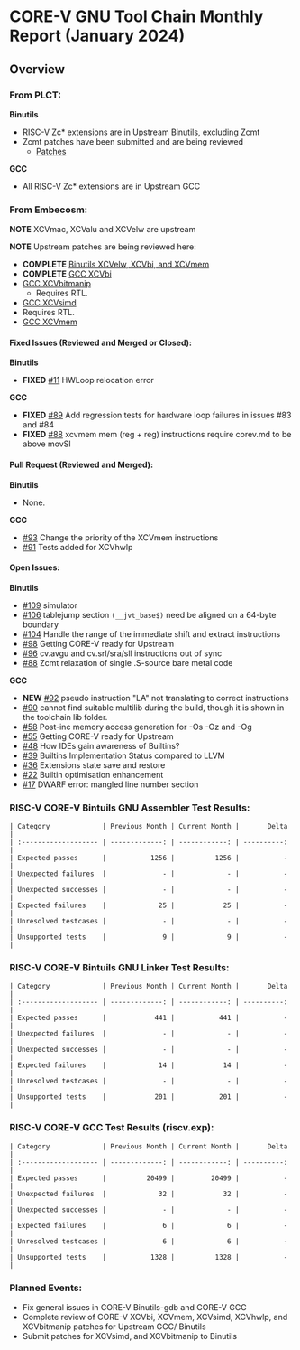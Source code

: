 # CORE-V GNU Tool Chain Monthly Report (January 2024)

## Overview

### From PLCT:

**Binutils**
  * RISC-V Zc* extensions are in Upstream Binutils, excluding Zcmt
  * Zcmt patches have been submitted and are being reviewed
    * [Patches](https://sourceware.org/pipermail/binutils/2023-November/130849.html)

**GCC**
  * All RISC-V Zc* extensions are in Upstream GCC

### From Embecosm:

**NOTE** XCVmac, XCValu and XCVelw are upstream

**NOTE** Upstream patches are being reviewed here:
  * **COMPLETE** [Binutils XCVelw, XCVbi, and XCVmem](https://sourceware.org/pipermail/binutils/2023-December/131104.html)
  * **COMPLETE** [GCC XCVbi](https://gcc.gnu.org/pipermail/gcc-patches/2023-November/635690.html)
  * [GCC XCVbitmanip](https://gcc.gnu.org/pipermail/gcc-patches/2023-November/635795.html)
    * Requires RTL.
  * [GCC XCVsimd](https://gcc.gnu.org/pipermail/gcc-patches/2023-November/635810.html)
   * Requires RTL.
  * [GCC XCVmem](https://gcc.gnu.org/pipermail/gcc-patches/2023-November/635817.html)

#### Fixed Issues (Reviewed and Merged or Closed):

**Binutils**
  * **FIXED** [#11](https://github.com/openhwgroup/corev-binutils-gdb/issues/111) HWLoop relocation error

**GCC**
  * **FIXED** [#89](https://github.com/openhwgroup/corev-gcc/issues/89) Add regression tests for hardware loop failures in issues #83 and #84
  * **FIXED** [#88](https://github.com/openhwgroup/corev-gcc/issues/88) xcvmem mem (reg + reg) instructions require corev.md to be above movSI

#### Pull Request (Reviewed and Merged):

**Binutils**
  * None.

**GCC**
  * [#93](https://github.com/openhwgroup/corev-gcc/pull/93) Change the priority of the XCVmem instructions
  * [#91](https://github.com/openhwgroup/corev-gcc/pull/91) Tests added for XCVhwlp

#### Open Issues:

**Binutils**
  * [#109](https://github.com/openhwgroup/corev-binutils-gdb/issues/109) simulator
  * [#106](https://github.com/openhwgroup/corev-binutils-gdb/issues/106) tablejump section `(__jvt_base$)` need be aligned on a 64-byte boundary
  * [#104](https://github.com/openhwgroup/corev-binutils-gdb/issues/104) Handle the range of the immediate shift and extract instructions
  * [#98](https://github.com/openhwgroup/corev-binutils-gdb/issues/98) Getting CORE-V ready for Upstream
  * [#96](https://github.com/openhwgroup/corev-binutils-gdb/issues/96) cv.avgu and cv.srl/sra/sll instructions out of sync
  * [#88](https://github.com/openhwgroup/corev-binutils-gdb/issues/88) Zcmt relaxation of single .S-source bare metal code

**GCC**
  * **NEW** [#92](https://github.com/openhwgroup/corev-gcc/issues/92) pseudo instruction "LA" not translating to correct instructions
  * [#90](https://github.com/openhwgroup/corev-gcc/issues/90) cannot find suitable multilib during the build, though it is shown in the toolchain lib folder.
  * [#58](https://github.com/openhwgroup/corev-gcc/issues/58) Post-inc memory access generation for -Os -Oz and -Og
  * [#55](https://github.com/openhwgroup/corev-gcc/issues/55) Getting CORE-V ready for Upstream
  * [#48](https://github.com/openhwgroup/corev-gcc/issues/48) How IDEs gain awareness of Builtins?
  * [#39](https://github.com/openhwgroup/corev-gcc/issues/39) Builtins Implementation Status compared to LLVM
  * [#36](https://github.com/openhwgroup/corev-gcc/issues/36) Extensions state save and restore
  * [#22](https://github.com/openhwgroup/corev-gcc/issues/22) Builtin optimisation enhancement
  * [#17](https://github.com/openhwgroup/corev-gcc/issues/17) DWARF error: mangled line number section

### RISC-V CORE-V Bintuils GNU Assembler Test Results:
```
| Category             | Previous Month | Current Month |       Delta |
| :------------------- | -------------: | ------------: | ----------: |
| Expected passes      |           1256 |          1256 |           - |
| Unexpected failures  |              - |             - |           - |
| Unexpected successes |              - |             - |           - |
| Expected failures    |             25 |            25 |           - |
| Unresolved testcases |              - |             - |           - |
| Unsupported tests    |              9 |             9 |           - |
```

### RISC-V CORE-V Bintuils GNU Linker Test Results:
```
| Category             | Previous Month | Current Month |       Delta |
| :------------------- | -------------: | ------------: | ----------: |
| Expected passes      |            441 |           441 |           - |
| Unexpected failures  |              - |             - |           - |
| Unexpected successes |              - |             - |           - |
| Expected failures    |             14 |            14 |           - |
| Unresolved testcases |              - |             - |           - |
| Unsupported tests    |            201 |           201 |           - |
```

### RISC-V CORE-V GCC Test Results (riscv.exp):
```
| Category             | Previous Month | Current Month |       Delta |
| :------------------- | -------------: | ------------: | ----------: |
| Expected passes      |          20499 |         20499 |           - |
| Unexpected failures  |             32 |            32 |           - |
| Unexpected successes |              - |             - |           - |
| Expected failures    |              6 |             6 |           - |
| Unresolved testcases |              6 |             6 |           - |
| Unsupported tests    |           1328 |          1328 |           - |
```

### Planned Events:
  * Fix general issues in CORE-V Binutils-gdb and CORE-V GCC
  * Complete review of CORE-V XCVbi, XCVmem, XCVsimd, XCVhwlp, and XCVbitmanip
    patches for Upstream GCC/ Binutils
  * Submit patches for XCVsimd, and XCVbitmanip to Binutils
